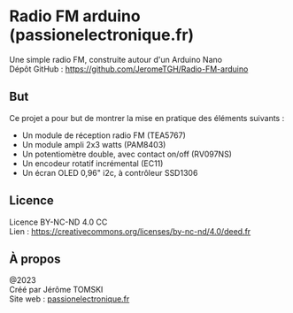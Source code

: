 # Radio FM arduino (passionelectronique.fr)

Une simple radio FM, construite autour d'un Arduino Nano<br />
Dépôt GitHub : https://github.com/JeromeTGH/Radio-FM-arduino

## But

Ce projet a pour but de montrer la mise en pratique des éléments suivants :<br />

- Un module de réception radio FM (TEA5767)
- Un module ampli 2x3 watts (PAM8403)
- Un potentiomètre double, avec contact on/off (RV097NS)
- Un encodeur rotatif incrémental (EC11)
- Un écran OLED 0,96" i2c, à contrôleur SSD1306

## Licence

Licence BY-NC-ND 4.0 CC<br />
Lien : https://creativecommons.org/licenses/by-nc-nd/4.0/deed.fr

## À propos

@2023<br />
Créé par Jérôme TOMSKI<br />
Site web : [passionelectronique.fr](https://passionelectronique.fr/)